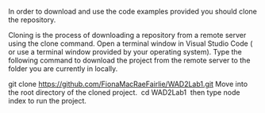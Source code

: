 In order to download and use the code examples provided you should clone the repository. 

Cloning is the process of downloading a repository from a remote server  using the clone command. Open a terminal window in Visual Studio Code ( or use a terminal window provided by your operating system). Type the following command to download the project from the remote server to the folder you are currently in locally.

git clone https://github.com/FionaMacRaeFairlie/WAD2Lab1.git Move into the root directory of the cloned project.  cd WAD2Lab1  then type node index to run the project.
